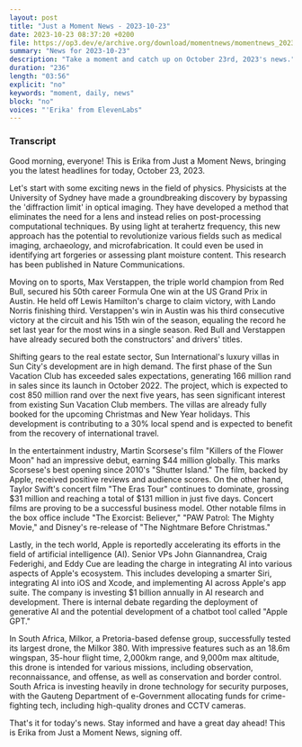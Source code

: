 ```yaml
---
layout: post
title: "Just a Moment News - 2023-10-23"
date: 2023-10-23 08:37:20 +0200
file: https://op3.dev/e/archive.org/download/momentnews/momentnews_2023-10-23.mp3
summary: "News for 2023-10-23"
description: "Take a moment and catch up on October 23rd, 2023's news."
duration: "236"
length: "03:56"
explicit: "no"
keywords: "moment, daily, news"
block: "no"
voices: "'Erika' from ElevenLabs"
---
```


### Transcript

Good morning, everyone! This is Erika from Just a Moment News, bringing you the latest headlines for today, October 23, 2023.

Let's start with some exciting news in the field of physics. Physicists at the University of Sydney have made a groundbreaking discovery by bypassing the 'diffraction limit' in optical imaging. They have developed a method that eliminates the need for a lens and instead relies on post-processing computational techniques. By using light at terahertz frequency, this new approach has the potential to revolutionize various fields such as medical imaging, archaeology, and microfabrication. It could even be used in identifying art forgeries or assessing plant moisture content. This research has been published in Nature Communications.

Moving on to sports, Max Verstappen, the triple world champion from Red Bull, secured his 50th career Formula One win at the US Grand Prix in Austin. He held off Lewis Hamilton's charge to claim victory, with Lando Norris finishing third. Verstappen's win in Austin was his third consecutive victory at the circuit and his 15th win of the season, equaling the record he set last year for the most wins in a single season. Red Bull and Verstappen have already secured both the constructors' and drivers' titles.

Shifting gears to the real estate sector, Sun International's luxury villas in Sun City's development are in high demand. The first phase of the Sun Vacation Club has exceeded sales expectations, generating 166 million rand in sales since its launch in October 2022. The project, which is expected to cost 850 million rand over the next five years, has seen significant interest from existing Sun Vacation Club members. The villas are already fully booked for the upcoming Christmas and New Year holidays. This development is contributing to a 30% local spend and is expected to benefit from the recovery of international travel.

In the entertainment industry, Martin Scorsese's film "Killers of the Flower Moon" had an impressive debut, earning $44 million globally. This marks Scorsese's best opening since 2010's "Shutter Island." The film, backed by Apple, received positive reviews and audience scores. On the other hand, Taylor Swift's concert film "The Eras Tour" continues to dominate, grossing $31 million and reaching a total of $131 million in just five days. Concert films are proving to be a successful business model. Other notable films in the box office include "The Exorcist: Believer," "PAW Patrol: The Mighty Movie," and Disney's re-release of "The Nightmare Before Christmas."

Lastly, in the tech world, Apple is reportedly accelerating its efforts in the field of artificial intelligence (AI). Senior VPs John Giannandrea, Craig Federighi, and Eddy Cue are leading the charge in integrating AI into various aspects of Apple's ecosystem. This includes developing a smarter Siri, integrating AI into iOS and Xcode, and implementing AI across Apple's app suite. The company is investing $1 billion annually in AI research and development. There is internal debate regarding the deployment of generative AI and the potential development of a chatbot tool called "Apple GPT."

In South Africa, Milkor, a Pretoria-based defense group, successfully tested its largest drone, the Milkor 380. With impressive features such as an 18.6m wingspan, 35-hour flight time, 2,000km range, and 9,000m max altitude, this drone is intended for various missions, including observation, reconnaissance, and offense, as well as conservation and border control. South Africa is investing heavily in drone technology for security purposes, with the Gauteng Department of e-Government allocating funds for crime-fighting tech, including high-quality drones and CCTV cameras.

That's it for today's news. Stay informed and have a great day ahead! This is Erika from Just a Moment News, signing off.
